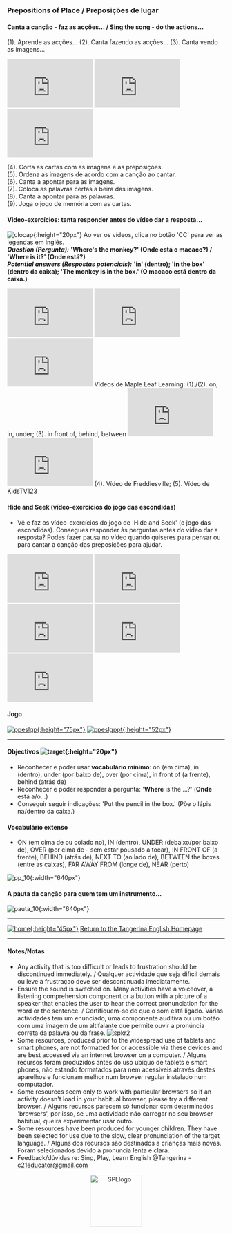 ### Prepositions of Place / Preposições de lugar

#### Canta a canção - faz as acções... / Sing the song - do the actions...  

(1). Aprende as acções...  (2). Canta fazendo as acções...  (3). Canta vendo as imagens...     
<iframe width="198" height="112" src="https://www.youtube.com/embed/NpIfvRw3zNQ" frameborder="0" allow="accelerometer; autoplay; encrypted-media; gyroscope; picture-in-picture" allowfullscreen></iframe> <iframe width="198" height="112" src="https://www.youtube.com/embed/z3kV1oEbZKE" frameborder="0" allow="accelerometer; autoplay; encrypted-media; gyroscope; picture-in-picture" allowfullscreen></iframe> <iframe width="198" height="112" src="https://www.youtube.com/embed/w0nOifIWHqs" frameborder="0" allow="accelerometer; autoplay; encrypted-media; gyroscope; picture-in-picture" allowfullscreen></iframe>  

(4). Corta as cartas com as imagens e as preposições.  
(5). Ordena as imagens de acordo com a canção ao cantar.  
(6). Canta a apontar para as imagens.  
(7). Coloca as palavras certas a beira das imagens.  
(8). Canta a apontar para as palavras.  
(9). Joga o jogo de memória com as cartas.    

#### Video-exercícios: tenta responder antes do vídeo dar a resposta...
![clocap](https://1blockatatime.github.io/English/images/clocap.png){:height="20px"} Ao ver os vídeos, clica no botão 'CC' para ver as legendas em inglês.  
***Question (Pergunta):*** **'Where's the monkey?' (Onde está o macaco?) / 'Where is it?' (Onde está?)**  
***Potential answers (Respostas potenciais):*** **'in' (dentro); 'in the box' (dentro da caixa); 'The monkey is in the box.' (O macaco está dentro da caixa.)**
<iframe width="198" height="112" src="https://www.youtube.com/embed/8F0NYBBKczM" frameborder="0" allow="accelerometer; autoplay; encrypted-media; gyroscope; picture-in-picture" allowfullscreen></iframe> 
<iframe width="198" height="112" src="https://www.youtube.com/embed/uDGwhiwwxXA" frameborder="0" allow="accelerometer; autoplay; encrypted-media; gyroscope; picture-in-picture" allowfullscreen></iframe>
<iframe width="198" height="112" src="https://www.youtube.com/embed/xERTESWbqhU" frameborder="0" allow="accelerometer; autoplay; encrypted-media; gyroscope; picture-in-picture" allowfullscreen></iframe>  
Vídeos de Maple Leaf Learning: (1)./(2). on, in, under; (3). in front of, behind, between   
<iframe width="198" height="112" src="https://www.youtube.com/embed/YI6VAsGlk7U" frameborder="0" allow="accelerometer; autoplay; encrypted-media; gyroscope; picture-in-picture" allowfullscreen></iframe> 
<iframe width="198" height="112" src="https://www.youtube.com/embed/idJYhjGyWTU" frameborder="0" allow="accelerometer; autoplay; encrypted-media; gyroscope; picture-in-picture" allowfullscreen></iframe>
(4). Vídeo de Freddiesville; (5). Vídeo de KidsTV123  

#### Hide and Seek (vídeo-exercícios do jogo das escondidas) 
* Vê e faz os vídeo-exercícios do jogo de 'Hide and Seek' (o jogo das escondidas). Consegues responder às perguntas antes do vídeo dar a resposta? Podes fazer pausa no vídeo quando quiseres para pensar ou para cantar a canção das preposições para ajudar.
<iframe width="198" height="112" src="https://www.youtube.com/embed/CP7n0ozPo98" frameborder="0" allow="accelerometer; autoplay; encrypted-media; gyroscope; picture-in-picture" allowfullscreen></iframe> <iframe width="198" height="112" src="https://www.youtube.com/embed/NYqZT6fWvvI" frameborder="0" allow="accelerometer; autoplay; encrypted-media; gyroscope; picture-in-picture" allowfullscreen></iframe> <iframe width="198" height="112" src="https://www.youtube.com/embed/fJn6jyUw1Gw" frameborder="0" allow="accelerometer; autoplay; encrypted-media; gyroscope; picture-in-picture" allowfullscreen></iframe>   
<iframe width="198" height="112" src="https://www.youtube.com/embed/KDIUXe0u_lg" frameborder="0" allow="accelerometer; autoplay; encrypted-media; gyroscope; picture-in-picture" allowfullscreen></iframe>  <iframe width="198" height="112" src="https://www.youtube.com/embed/jWG_mbRflII" frameborder="0" allow="accelerometer; autoplay; encrypted-media; gyroscope; picture-in-picture" allowfullscreen></iframe>   

#### Jogo  
<!--[![lvwkpp3](https://1blockatatime.github.io/English/images/lvwkpp3.PNG){:height="75px"}](https://www.liveworksheets.com/worksheets/en/English_as_a_Second_Language_(ESL)/Prepositions_of_place/Prepositions_of_place_-_listening_exercise_sf7167cf) [![lvwkpp3pt](https://1blockatatime.github.io/English/images/lvwkpp3_pt.png){:height="65px"}](https://www.liveworksheets.com/worksheets/en/English_as_a_Second_Language_(ESL)/Prepositions_of_place/Prepositions_of_place_-_listening_exercise_sf7167cf)-->  

<!--#### Jogos e exercícios - Queres trabalhar a leitura?
[![lvwkpp4](https://1blockatatime.github.io/English/images/lvwkpp4.PNG){:height="75px"}](https://www.liveworksheets.com/worksheets/en/English_as_a_Second_Language_(ESL)/Prepositions_of_place/Prepositions_of_place_yk241ll) [![lvwkpp4pt](https://1blockatatime.github.io/English/images2/lvwkpp4_pt.png){:height="70px"}](https://www.liveworksheets.com/worksheets/en/English_as_a_Second_Language_(ESL)/Prepositions_of_place/Prepositions_of_place_yk241ll)  
[![lvwkpp7](https://1blockatatime.github.io/English/images/lvwkpp7.PNG){:height="75px"}](https://www.liveworksheets.com/worksheets/en/English_as_a_Second_Language_(ESL)/Prepositions_of_place/Prepositions_oz188167bf) [![lvwkpp7pt](https://1blockatatime.github.io/English/images2/lvwkpp7_pt.png){:height="70px"}](https://www.liveworksheets.com/worksheets/en/English_as_a_Second_Language_(ESL)/Prepositions_of_place/Prepositions_oz188167bf)-->   
[![ppeslgp](https://1blockatatime.github.io/English/images2/ppeslgp.png){:height="75px"}](http://eslgamesworld.com/members/games/grammar/memory%20game/prepositions%20of%20place/prepositions.html) [![ppeslgppt](https://1blockatatime.github.io/English/images2/ppeslgp_pt.png){:height="52px"}](http://eslgamesworld.com/members/games/grammar/memory%20game/prepositions%20of%20place/prepositions.html)  

<!--[![lvwkpp5](https://1blockatatime.github.io/English/images/lvwkpp5.PNG){:height="75px"}](https://www.liveworksheets.com/worksheets/en/English_as_a_Second_Language_(ESL)/Prepositions_of_place/Prepositions*_in,_on,_under._lt490735gx) [![lvwkpp5pt](https://1blockatatime.github.io/English/images2/lvwkpp5_pt.png){:height="70px"}](https://www.liveworksheets.com/worksheets/en/English_as_a_Second_Language_(ESL)/Prepositions_of_place/Prepositions*_in,_on,_under._lt490735gx)  
#### Jogos e exercícios - Queres trabalhar a escrita?
[![lvwkpp8](https://1blockatatime.github.io/English/images/lvwkpp8.PNG){:height="75px"}](https://www.liveworksheets.com/worksheets/en/English_as_a_Second_Language_(ESL)/Prepositions_of_place/Prepositions_xo150145qm) [![lvwkpp8pt](https://1blockatatime.github.io/English/images2/lvwkpp8_pt.png){:height="85px"}](https://www.liveworksheets.com/worksheets/en/English_as_a_Second_Language_(ESL)/Prepositions_of_place/Prepositions_xo150145qm)-->  

<!--* Desafio opcional para quem tiver tempo e vontade - Podes esconder alguns amigos teus lá em casa e fazer o teu próprio vídeo-exercício do jogo das escondidas para desafiar os amigos? Imagina que vais esconder o teu ursinho, por exemplo. Perguntas então : 'Where is the teddy bear?' e deixas algum tempo para nós vermos e pensarmos antes de nos dar a resposta.-->  
***

#### Objectivos ![target](https://1blockatatime.github.io/English/images/target.png){:height="20px"}

* Reconhecer e poder usar **vocabulário mínimo**: on (em cima), in (dentro), under (por baixo de), over (por cima), in front of (a frente), behind (atrás de)
* Reconhecer e poder responder à pergunta: '**Where** is the ...?' (**Onde** está a/o...)  
* Conseguir seguir indicações: 'Put the pencil in the box.' (Põe o lápis na/dentro da caixa.)  

#### Vocabulário extenso

* ON (em cima de ou colado no), IN (dentro), UNDER (debaixo/por baixo de), OVER (por cima de - sem estar pousado a tocar), IN FRONT OF (a frente), BEHIND (atrás de), NEXT TO (ao lado de), BETWEEN the boxes (entre as caixas), FAR AWAY FROM (longe de), NEAR (perto)  

![pp_10](/images/pp_10.PNG){:width="640px"}  

#### A pauta da canção para quem tem um instrumento...

![pauta_10](/images/pauta_10.jpg){:width="640px"} 

***
[![home](https://1blockatatime.github.io/English/images/home.png){:height="45px"}](https://tangerina-pt.github.io/English) [Return to the Tangerina English Homepage](https://tangerina-pt.github.io/English)

***
#### Notes/Notas
* Any activity that is too difficult or leads to frustration should be discontinued immediately. / Qualquer actividade que seja difícil demais ou leve à frustraçao deve ser descontinuada imediatamente.
* Ensure the sound is switched on. Many activities have a voiceover, a listening comprehension component or a button with a picture of a speaker that enables the user to hear the correct pronunciation for the word or the sentence. / Certifiquem-se de que o som está ligado. Várias actividades tem um enunciado, uma componente auditiva ou um botão com uma imagem de um altifalante que permite ouvir a pronúncia correta da palavra ou da frase. ![spkr2](/images/spkr2.PNG)
* Some resources, produced prior to the widespread use of tablets and smart phones, are not formatted for or accessible via these devices and are best accessed via an internet browser on a computer. / Alguns recursos foram produzidos antes do uso ubíquo de tablets e smart phones, não estando formatados para nem acessíveis através destes aparelhos e funcionam melhor num browser regular instalado num computador.
* Some resources seem only to work with particular browsers so if an activity doesn't load in your habitual browser, please try a different browser. / Alguns recursos parecem só funcionar com determinados 'browsers', por isso, se uma actividade não carregar no seu browser habitual, queira experimentar usar outro.
* Some resources have been produced for younger children. They have been selected for use due to the slow, clear pronunciation of the target language.  / Alguns dos recursos são destinados a crianças mais novas. Foram selecionados devido à pronuncia lenta e clara.
* Feedback/dúvidas re: Sing, Play, Learn English @Tangerina - c21educator@gmail.com  
<p align="center">
<img width="120" src="https://1blockatatime.github.io/English/images2/spl_logo.png" alt="SPLlogo">
</p>
